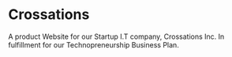 # Crossations
A product Website for our Startup I.T company, Crossations Inc. In fulfillment for our Technopreneurship Business Plan.

